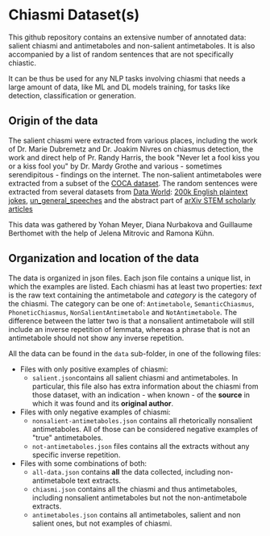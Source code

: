 # Chiasmi Dataset(s)

This github repository contains an extensive number of annotated data: salient chiasmi and antimetaboles and non-salient antimetaboles. It is also accompanied by a list of random sentences that are not specifically chiastic.

It can be thus be used for any NLP tasks involving chiasmi that needs a large amount of data, like ML and DL models training, for tasks like detection, classification or generation.

## Origin of the data

The salient chiasmi were extracted from various places, including the work of Dr. Marie Dubremetz and Dr. Joakim Nivres on chiasmus detection, the work and direct help of Pr. Randy Harris, the book "Never let a fool kiss you or a kiss fool you" by Dr. Mardy Grothe and various - sometimes serendipitous - findings on the internet. The non-salient antimetaboles were extracted from a subset of the [COCA dataset](https://www.english-corpora.org/coca/). The random sentences were extracted from several datasets from [Data World](https://data.world/): [200k English plaintext jokes](https://data.world/taivop/200-k-english-plaintext-jokes), [un_general_speeches](https://data.world/jmalina/un-general-speeches) and the abstract part of [arXiv STEM scholarly articles](https://data.world/liz-friedman/arxiv-stem-scholarly-articles)

This data was gathered by Yohan Meyer, Diana Nurbakova and Guillaume Berthomet with the help of Jelena Mitrovic and Ramona Kühn.

## Organization and location of the data

The data is organized in json files. Each json file contains a unique list, in which the examples are listed. Each chiasmi has at least two properties: *text* is the raw text containing the antimetabole and *category* is the category of the chiasmi. The category can be one of: `Antimetabole`, `SemanticChiasmus`, `PhoneticChiasmus`, `NonSalientAntimetabole` and `NotAntimetabole`. The difference between the latter two is that a nonsalient antimetabole will still include an inverse repetition of lemmata,  whereas a phrase that is not an antimetabole should not show any inverse repetition.

All the data can be found in the `data` sub-folder, in one of the following files:
- Files with only positive examples of chiasmi:
  - `salient.json`contains all salient chiasmi and antimetaboles. In particular, this file also has extra information about the chiasmi from those dataset, with an indication - when known - of the **source** in which it was found and its **original author**.
- Files with only negative examples of chiasmi:
  - `nonsalient-antimetaboles.json` contains all rhetorically nonsalient antimetaboles. All of those can be considered negative examples of "true" antimetaboles.
  - `not-antimetaboles.json` files contains all the extracts without any specific inverse repetition.
- Files with some combinations of both:
  - `all-data.json` contains **all** the data collected, including non-antimetabole text extracts.
  - `chiasmi.json` contains all the chiasmi and thus antimetaboles, including nonsalient antimetaboles but not the non-antimetabole extracts.
  - `antimetaboles.json` contains all antimetaboles, salient and non salient ones, but not examples of chiasmi.

